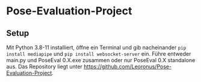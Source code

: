 # Pose-Evaluation-Project
## Setup
Mit Python 3.8-11 installiert, öffne ein Terminal und gib nacheinander `pip install mediapipe` und `pip install websocket-server` ein.
Führe entweder main.py und PoseEval 0.X.exe zusammen oder nur PoseEval 0.X standalone aus.
Das Repository liegt unter https://github.com/Leoronus/Pose-Evaluation-Project.
